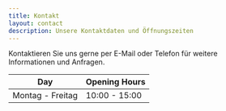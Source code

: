 ```yaml
---
title: Kontakt
layout: contact
description: Unsere Kontaktdaten und Öffnungszeiten
---
```


Kontaktieren Sie uns gerne per E-Mail oder Telefon für weitere Informationen und Anfragen.

| Day              | Opening Hours |
| ---------------- | ------------- |
| Montag - Freitag | 10:00 - 15:00 |
